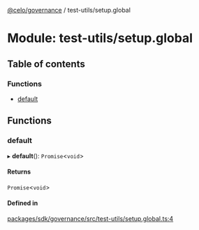 [@celo/governance](../README.md) / test-utils/setup.global

# Module: test-utils/setup.global

## Table of contents

### Functions

- [default](test_utils_setup_global.md#default)

## Functions

### default

▸ **default**(): `Promise`\<`void`\>

#### Returns

`Promise`\<`void`\>

#### Defined in

[packages/sdk/governance/src/test-utils/setup.global.ts:4](https://github.com/celo-org/developer-tooling/blob/master/packages/sdk/governance/src/test-utils/setup.global.ts#L4)
